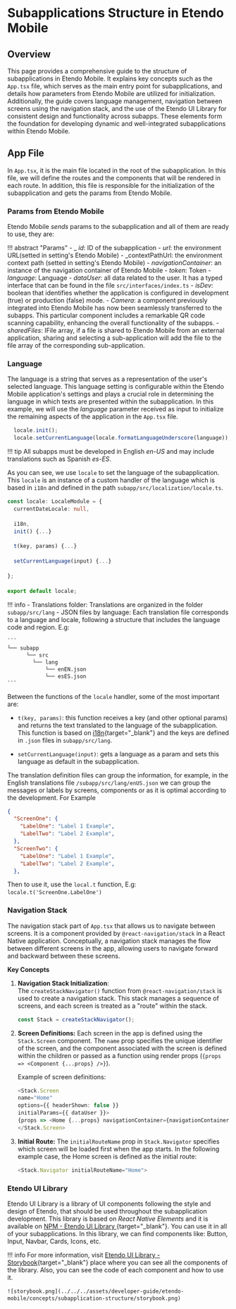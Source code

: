 # Subapplications Structure in Etendo Mobile

## Overview
This page provides a comprehensive guide to the structure of subapplications in Etendo Mobile. It explains key concepts such as the `App.tsx` file, which serves as the main entry point for subapplications, and details how parameters from Etendo Mobile are utilized for initialization. Additionally, the guide covers language management, navigation between screens using the navigation stack, and the use of the Etendo UI Library for consistent design and functionality across subapps. These elements form the foundation for developing dynamic and well-integrated subapplications within Etendo Mobile.

## App File
In `App.tsx`, it is the main file located in the root of the subapplication. In this file, we will define the routes and the components that will be rendered in each route. In addition, this file is responsible for the initialization of the subapplication and gets the params from Etendo Mobile.


### Params from Etendo Mobile
Etendo Mobile _sends_ params to the subapplication and all of them are ready to use, they are:

!!! abstract "Params"
    - _ _id_: ID of the subapplication
    - _url_: the environment URL(setted in setting's Etendo Mobile)
    - _contextPathUrl:  the environment context path (setted in setting's Etendo Mobile)
    - _navigationContainer_: an instance of the navigation container of Etendo Mobile
    - _token_: Token
    - _language_: Language
    - _dataUser_: all data related to the user. It has a typed interface that can be found in the file `src/interfaces/index.ts`
    - _isDev_: boolean that identifies whether the application is configured in development (true) or production (false) mode.
    - _Camera_: a component previously integrated into Etendo Mobile has now been seamlessly transferred to the subapps. This particular component includes a remarkable QR code scanning capability, enhancing the overall functionality of the subapps.
    - _sharedFiles_: IFile array, if a file is shared to Etendo Mobile from an external application, sharing and selecting a sub-application will add the file to the file array of the corresponding sub-application.


### Language
The language is a string that serves as a representation of the user's selected language. This language setting is configurable within the Etendo Mobile application's settings and plays a crucial role in determining the language in which texts are presented within the subapplication. In this example, we will use the _language_ parameter received as input to initialize the remaining aspects of the application in the `App.tsx` file.

``` typescript title="App.tsx"
  locale.init();
  locale.setCurrentLanguage(locale.formatLanguageUnderscore(language));
```
!!! tip
    All subapps must be developed in English _en-US_ and may include translations such as Spanish _es-ES_.  

As you can see, we use `locale` to set the language of the subapplication. This `locale` is an instance of a custom handler of the language which is based in `i18n` and defined in the path `subapp/src/localization/locale.ts`.

``` typescript title="locale.ts"
const locale: LocaleModule = {
  currentDateLocale: null,

  i18n,
  init() {...}

  t(key, params) {...}

  setCurrentLanguage(input) {...}

};

export default locale;

```

!!! info
    - Translations folder: Translations are organized in the folder `subapp/src/lang`
    - JSON files by language: Each translation file corresponds to a language and locale, following a structure that includes the language code and region. E.g:

    ```
    └── subapp
          └── src
            └── lang
                └── enEN.json
                └── esES.json
    ```

Between the functions of the `locale` handler, some of the most important are:

- `t(key, params)`: this function receives a key (and other optional params) and returns the text translated to the language of the subapplication. This function is based on [i18n](https://github.com/fnando/i18n#readme){target="_blank"} and the keys are defined in `.json` files in `subapp/src/lang`. 

- `setCurrentLanguage(input)`: gets a language as a param and sets this language as default in the subapplication.

The translation definition files can group the information, for example, in the English translations file `/subapp/src/lang/enUS.json` we can group the messages or labels by screens, components or as it is optimal according to the development. For Example

``` json title="enUS.json"
{
  "ScreenOne": {
    "LabelOne": "Label 1 Example",
    "LabelTwo": "Label 2 Example",
  },
  "ScreenTwo": {
    "LabelOne": "Label 1 Example",
    "LabelTwo": "Label 2 Example",
  },

```

Then to use it, use the `local.t` function, E.g:  `locale.t('ScreenOne.LabelOne')`

### Navigation Stack
The navigation stack part of `App.tsx` that allows us to navigate between screens. It is a component provided by  `@react-navigation/stack` in a React Native application. Conceptually, a navigation stack manages the flow between different screens in the app, allowing users to navigate forward and backward between these screens.

**Key Concepts**

1. **Navigation Stack Initialization**:  
    The `createStackNavigator()` function from `@react-navigation/stack` is used to create a navigation stack. This stack manages a sequence of screens, and each screen is treated as a "route" within the stack.

    ```typescript
    const Stack = createStackNavigator();
    ```

2. **Screen Definitions:** Each screen in the app is defined using the `Stack.Screen` component. The `name` prop specifies the unique identifier of the screen, and the component associated with the screen is defined within the children or passed as a function using render props (`{props => <Component {...props} />}`).
    
    Example of screen definitions:

    ``` typescript
    <Stack.Screen
    name="Home"
    options={{ headerShown: false }}
    initialParams={{ dataUser }}>
    {props => <Home {...props} navigationContainer={navigationContainer} />}
    </Stack.Screen>   
    ```

3. **Initial Route:** The `initialRouteName` prop in `Stack.Navigator` specifies which screen will be loaded first when the app starts. In the following example case, the Home screen is defined as the initial route:

    ```typescript
    <Stack.Navigator initialRouteName="Home">
    ```

### Etendo UI Library
Etendo UI Library is a library of UI components following the style and design of Etendo, that should be used throughout the subapplication development. This library is based on _React Native Elements_ and it is available on [NPM - Etendo UI Library ](https://www.npmjs.com/package/etendo-ui-library){target="_blank"}. You can use it in all of your subapplications. In this library, we can find components like:  Button, Input, Navbar, Cards, Icons, etc.

!!! info 
    For more information, visit [Etendo UI Library - Storybook](https://main--65785998e8389d9993e8ec4c.chromatic.com){target="_blank"} place where you can see all the components of the library. Also, you can see the code of each component and how to use it.

    ![storybook.png](../../../assets/developer-guide/etendo-mobile/concepts/subapplication-structure/storybook.png)